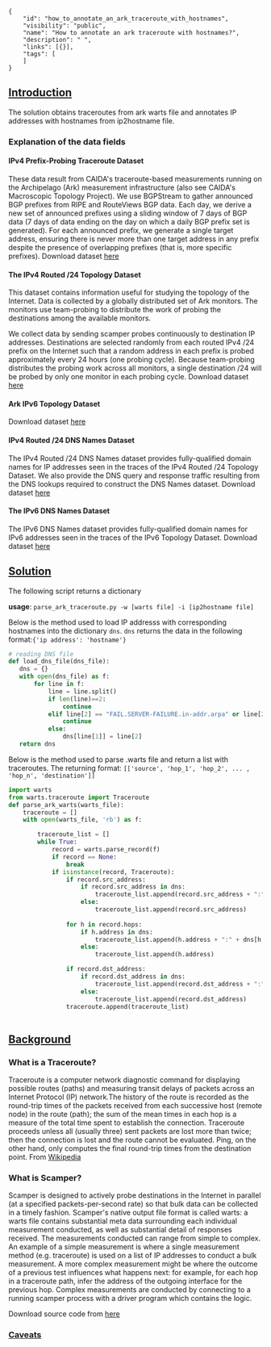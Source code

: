 ~~~
{
    "id": "how_to_annotate_an_ark_traceroute_with_hostnames",
    "visibility": "public",
    "name": "How to annotate an ark traceroute with hostnames?",
    "description": " ",
    "links": [{}],
    "tags": [
    ]
}
~~~
## **<ins> Introduction </ins>**
The solution obtains traceroutes from ark warts file and annotates IP addresses with hostnames from ip2hostname file.


### Explanation of the data fields ###
#### IPv4 Prefix-Probing Traceroute Dataset
These data result from CAIDA's traceroute-based measurements running on the Archipelago (Ark) measurement infrastructure (also see CAIDA's Macroscopic Topology Project). We use BGPStream to gather announced BGP prefixes from RIPE and RouteViews BGP data. Each day, we derive a new set of announced prefixes using a sliding window of 7 days of BGP data (7 days of data ending on the day on which a daily BGP prefix set is generated). For each announced prefix, we generate a single target address, ensuring there is never more than one target address in any prefix despite the presence of overlapping prefixes (that is, more specific prefixes).
Download dataset [here](https://www.caida.org/data/active/ipv4_prefix_probing_dataset.xml)

#### The IPv4 Routed /24 Topology Dataset
This dataset contains information useful for studying the topology of the Internet. Data is collected by a globally distributed set of Ark monitors. The monitors use team-probing to distribute the work of probing the destinations among the available monitors.

We collect data by sending scamper probes continuously to destination IP addresses. Destinations are selected randomly from each routed IPv4 /24 prefix on the Internet such that a random address in each prefix is probed approximately every 24 hours (one probing cycle). Because team-probing distributes the probing work across all monitors, a single destination /24 will be probed by only one monitor in each probing cycle.
Download dataset [here](https://www.caida.org/data/active/ipv4_routed_24_topology_dataset.xml)

#### Ark IPv6 Topology Dataset
Download dataset [here](https://www.caida.org/data/active/ipv6_allpref_topology_dataset.xml)

#### IPv4 Routed /24 DNS Names Dataset
The IPv4 Routed /24 DNS Names dataset provides fully-qualified domain names for IP addresses seen in the traces of the IPv4 Routed /24 Topology Dataset.
We also provide the DNS query and response traffic resulting from the DNS lookups required to construct the DNS Names dataset.
Download dataset [here](https://www.caida.org/data/active/ipv4_dnsnames_dataset.xml)

#### The IPv6 DNS Names Dataset
The IPv6 DNS Names dataset provides fully-qualified domain names for IPv6 addresses seen in the traces of the IPv6 Topology Dataset.
Download dataset [here](https://www.caida.org/data/active/ipv6_dnsnames_dataset.xml)

## **<ins> Solution </ins>**
The following script returns a dictionary 

**usage**: `parse_ark_traceroute.py -w [warts file] -i [ip2hostname file]`

Below is the method used to load IP addresss with corresponding hostnames into the dictionary `dns`. `dns` returns the data in the following format:`{'ip address': 'hostname'}`
 ~~~python
# reading DNS file
def load_dns_file(dns_file):
    dns = {}
    with open(dns_file) as f:
        for line in f:
            line = line.split()
            if len(line)==2:
                continue
            elif line[2] == "FAIL.SERVER-FAILURE.in-addr.arpa" or line[2] == "FAIL.NON-AUTHORITATIVE.in-addr.arpa":
                continue
            else:
                dns[line[1]] = line[2]
    return dns
~~~
Below is the method used to parse .warts file and return a list with traceroutes. The returning format: `[['source', 'hop_1', 'hop_2', ... , 'hop_n', 'destination']]`

~~~python
import warts
from warts.traceroute import Traceroute
def parse_ark_warts(warts_file):
    traceroute = []
    with open(warts_file, 'rb') as f:

        traceroute_list = []
        while True:
            record = warts.parse_record(f)
            if record == None:
                break
            if isinstance(record, Traceroute):
                if record.src_address:
                    if record.src_address in dns:
                        traceroute_list.append(record.src_address + ":" +dns[record.src_address])
                    else:
                        traceroute_list.append(record.src_address)
                
                for h in record.hops:
                    if h.address in dns:
                        traceroute_list.append(h.address + ":" + dns[h.address])
                    else:
                        traceroute_list.append(h.address)

                if record.dst_address:
                    if record.dst_address in dns:
                        traceroute_list.append(record.dst_address + ":" + dns[record.dst_address])
                    else:
                        traceroute_list.append(record.dst_address)
                traceroute.append(traceroute_list)
            
~~~
##  **<ins> Background </ins>**

### What is a Traceroute?
Traceroute is a computer network diagnostic command for displaying possible routes (paths) and measuring transit delays of packets across an Internet Protocol (IP) network.The history of the route is recorded as the round-trip times of the packets received from each successive host (remote node) in the route (path); the sum of the mean times in each hop is a measure of the total time spent to establish the connection. Traceroute proceeds unless all (usually three) sent packets are lost more than twice; then the connection is lost and the route cannot be evaluated. Ping, on the other hand, only computes the final round-trip times from the destination point.
From [Wikipedia](https://en.wikipedia.org/wiki/Traceroute)


 
### What is Scamper?
Scamper is designed to actively probe destinations in the Internet in parallel (at a specified packets-per-second rate) so that bulk data can be collected in a timely fashion. Scamper's native output file format is called warts: a warts file contains substantial meta data surrounding each individual measurement conducted, as well as substantial detail of responses received. The measurements conducted can range from simple to complex. An example of a simple measurement is where a single measurement method (e.g. traceroute) is used on a list of IP addresses to conduct a bulk measurement. A more complex measurement might be where the outcome of a previous test influences what happens next: for example, for each hop in a traceroute path, infer the address of the outgoing interface for the previous hop. Complex measurements are conducted by connecting to a running scamper process with a driver program which contains the logic.

Download source code from [here](https://www.caida.org/tools/measurement/scamper/code/scamper-cvs-20200717.tar.gz)   

    
### <ins> Caveats </ins>



